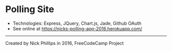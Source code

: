 # Polling Site

  * Technologies: Express, JQuery, Chart.js, Jade, Github OAuth
  * See online at https://nicks-polling-app-2016.herokuapp.com/
  ----
Created by Nick Phillips in 2016, FreeCodeCamp Project
